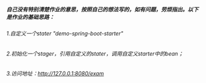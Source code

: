 ##### 自己没有特别清楚作业的意思，按照自己的想法写的，如有问题，劳烦指出。以下是作业的基础思路：

###### 1.自定义一个stater "demo-spring-boot-starter"
###### 2.初始化一个stager，引用自定义的stater，调用自定义starter中的bean；
###### 3.访问地址：http://127.0.0.1:8080/exam
